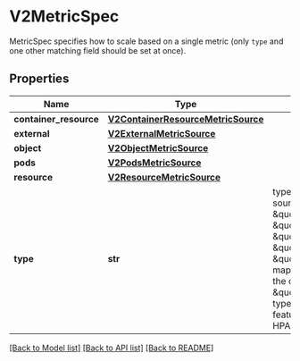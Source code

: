 # V2MetricSpec

MetricSpec specifies how to scale based on a single metric (only `type` and one other matching field should be set at once).
## Properties
Name | Type | Description | Notes
------------ | ------------- | ------------- | -------------
**container_resource** | [**V2ContainerResourceMetricSource**](V2ContainerResourceMetricSource.md) |  | [optional] 
**external** | [**V2ExternalMetricSource**](V2ExternalMetricSource.md) |  | [optional] 
**object** | [**V2ObjectMetricSource**](V2ObjectMetricSource.md) |  | [optional] 
**pods** | [**V2PodsMetricSource**](V2PodsMetricSource.md) |  | [optional] 
**resource** | [**V2ResourceMetricSource**](V2ResourceMetricSource.md) |  | [optional] 
**type** | **str** | type is the type of metric source.  It should be one of \&quot;ContainerResource\&quot;, \&quot;External\&quot;, \&quot;Object\&quot;, \&quot;Pods\&quot; or \&quot;Resource\&quot;, each mapping to a matching field in the object. Note: \&quot;ContainerResource\&quot; type is available on when the feature-gate HPAContainerMetrics is enabled | 

[[Back to Model list]](../README.md#documentation-for-models) [[Back to API list]](../README.md#documentation-for-api-endpoints) [[Back to README]](../README.md)


